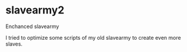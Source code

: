 # slavearmy2
Enchanced slavearmy

I tried to optimize some scripts of my old slavearmy to create even more slaves.
